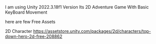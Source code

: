 I am using Unity 2022.3.18f1 Version
Its 2D Adventure Game With Basic KeyBoard Movement 

here are few Free Assets

2D Character
https://assetstore.unity.com/packages/2d/characters/top-down-hero-2d-free-208862
